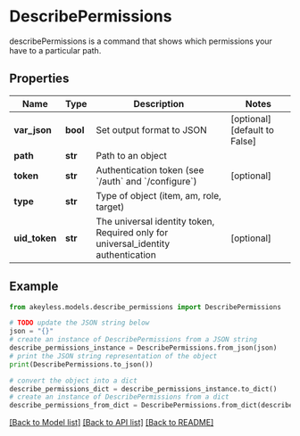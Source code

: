 # DescribePermissions

describePermissions is a command that shows which permissions your have to a particular path.

## Properties

Name | Type | Description | Notes
------------ | ------------- | ------------- | -------------
**var_json** | **bool** | Set output format to JSON | [optional] [default to False]
**path** | **str** | Path to an object | 
**token** | **str** | Authentication token (see &#x60;/auth&#x60; and &#x60;/configure&#x60;) | [optional] 
**type** | **str** | Type of object (item, am, role, target) | 
**uid_token** | **str** | The universal identity token, Required only for universal_identity authentication | [optional] 

## Example

```python
from akeyless.models.describe_permissions import DescribePermissions

# TODO update the JSON string below
json = "{}"
# create an instance of DescribePermissions from a JSON string
describe_permissions_instance = DescribePermissions.from_json(json)
# print the JSON string representation of the object
print(DescribePermissions.to_json())

# convert the object into a dict
describe_permissions_dict = describe_permissions_instance.to_dict()
# create an instance of DescribePermissions from a dict
describe_permissions_from_dict = DescribePermissions.from_dict(describe_permissions_dict)
```
[[Back to Model list]](../README.md#documentation-for-models) [[Back to API list]](../README.md#documentation-for-api-endpoints) [[Back to README]](../README.md)


